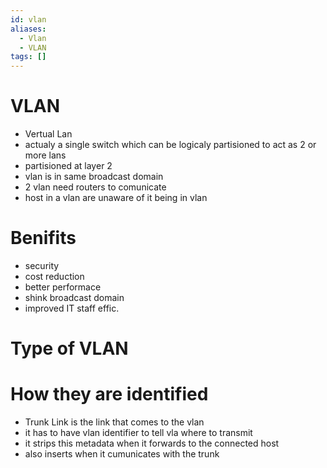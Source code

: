 ```yaml
---
id: vlan
aliases:
  - Vlan
  - VLAN
tags: []
---
```



# VLAN
- Vertual Lan
- actualy a single switch which can be logicaly partisioned to act as 2 or more lans
- partisioned at layer 2
- vlan is in same broadcast domain
- 2 vlan need routers to comunicate
- host in a vlan are unaware of it being in vlan

# Benifits
- security
- cost reduction
- better performace
- shink broadcast domain
- improved IT staff effic.

# Type of VLAN

# How they are identified
- Trunk Link is the link that comes to the vlan 
- it has to have vlan identifier to tell vla where to transmit 
- it strips this metadata when it forwards to the connected host
- also inserts when it  cumunicates with the trunk

